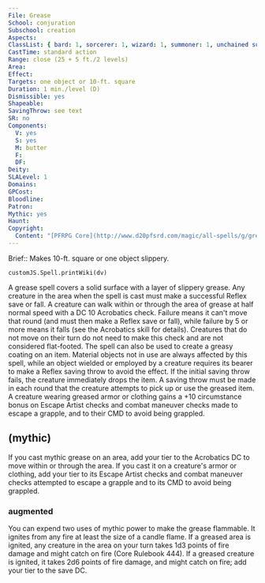 ```yaml
---
File: Grease
School: conjuration
Subschool: creation
Aspects: 
ClassList: { bard: 1, sorcerer: 1, wizard: 1, summoner: 1, unchained summoner: 1, magus: 1, mesmerist: 1 }
CastTime: standard action
Range: close (25 + 5 ft./2 levels)
Area: 
Effect: 
Targets: one object or 10-ft. square
Duration: 1 min./level (D)
Dismissible: yes
Shapeable: 
SavingThrow: see text
SR: no
Components:
  V: yes
  S: yes
  M: butter
  F: 
  DF: 
Deity: 
SLALevel: 1
Domains: 
GPCost: 
Bloodline: 
Patron: 
Mythic: yes
Haunt: 
Copyright:
  Content: "[PFRPG Core](http://www.d20pfsrd.com/magic/all-spells/g/grease)"
---
```

Brief:: Makes 10-ft. square or one object slippery.

```dataviewjs
customJS.Spell.printWiki(dv)
```

A grease spell covers a solid surface with a layer of slippery grease. Any creature in the area when the spell is cast must make a successful Reflex save or fall. A creature can walk within or through the area of grease at half normal speed with a DC 10 Acrobatics check. Failure means it can't move that round (and must then make a Reflex save or fall), while failure by 5 or more means it falls (see the Acrobatics skill for details). Creatures that do not move on their turn do not need to make this check and are not considered flat-footed.  The spell can also be used to create a greasy coating on an item.  Material objects not in use are always affected by this spell, while an object wielded or employed by a creature requires its bearer to make a Reflex saving throw to avoid the effect. If the initial saving throw fails, the creature immediately drops the item. A saving throw must be made in each round that the creature attempts to pick up or use the greased item. A creature wearing greased armor or clothing gains a +10 circumstance bonus on Escape Artist checks and combat maneuver checks made to escape a grapple, and to their CMD to avoid being grappled.


## (mythic)

If you cast mythic grease on an area, add your tier to the Acrobatics DC to move within or through the area. If you cast it on a creature's armor or clothing, add your tier to its Escape Artist checks and combat maneuver checks attempted to escape a grapple and to its CMD to avoid being grappled.


### augmented

You can expend two uses of mythic power to make the grease flammable. It ignites from any fire at least the size of a candle flame. If a greased area is ignited, any creature in the area on your turn takes 1d3 points of fire damage and might catch on fire (Core Rulebook 444). If a greased creature is ignited, it takes 2d6 points of fire damage, and might catch on fire; add your tier to the save DC.
